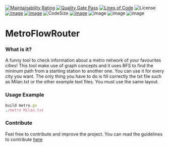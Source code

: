 [![Maintainability Rating](https://sonarcloud.io/api/project_badges/measure?project=MasterCruelty_MetroFlowRouter&metric=sqale_rating)](https://sonarcloud.io/dashboard?id=MasterCruelty_MetroFlowRouter)
[![Quality Gate Pass](https://sonarcloud.io/api/project_badges/measure?project=MasterCruelty_MetroFlowRouter&metric=alert_status)](https://sonarcloud.io/dashboard?id=MasterCruelty_MetroFlowRouter)
[![Lines of Code](https://sonarcloud.io/api/project_badges/measure?project=MasterCruelty_MetroFlowRouter&metric=ncloc)](https://sonarcloud.io/dashboard?id=MasterCruelty_MetroFlowRouter)
![License](https://img.shields.io/github/license/MasterCruelty/MetroFlowRouter)
[![image](https://img.shields.io/github/stars/MasterCruelty/MetroFlowRouter)](https://github.com/MasterCruelty/MetroFlowRouter/stargazers)
[![image](https://img.shields.io/github/forks/MasterCruelty/MetroFlowRouter)](https://github.com/MasterCruelty/MetroFlowRouter/network/members)
![CodeSize](https://img.shields.io/github/languages/code-size/MasterCruelty/MetroFlowRouter)
[![image](https://img.shields.io/github/issues/MasterCruelty/MetroFlowRouter)](https://github.com/MasterCruelty/MetroFlowRouter/issues)
![image](https://img.shields.io/github/languages/top/MasterCruelty/MetroFlowRouter)
![image](https://img.shields.io/github/commit-activity/w/MasterCruelty/MetroFlowRouter)
![image](https://img.shields.io/github/contributors/MasterCruelty/MetroFlowRouter)

# MetroFlowRouter

### What is it?
A funny tool to check information about a metro network of your favourites cities!
This tool make use of graph concepts and it uses BFS to find the mininum path from a starting station to another one.
You can use it for every city you want. The only thing you have to do is fill correctly the txt file such as Milan.txt or the other example text files. You must use the same layout.

### Usage Example
```ruby
build metro.go
./metro Milan.txt
```

### Contribute
Feel free to contribute and improve the project. You can read the guidelines to contribute [here](https://github.com/MasterCruelty/MetroFlowRouter/blob/main/CONTRIBUTING.md)
                   

